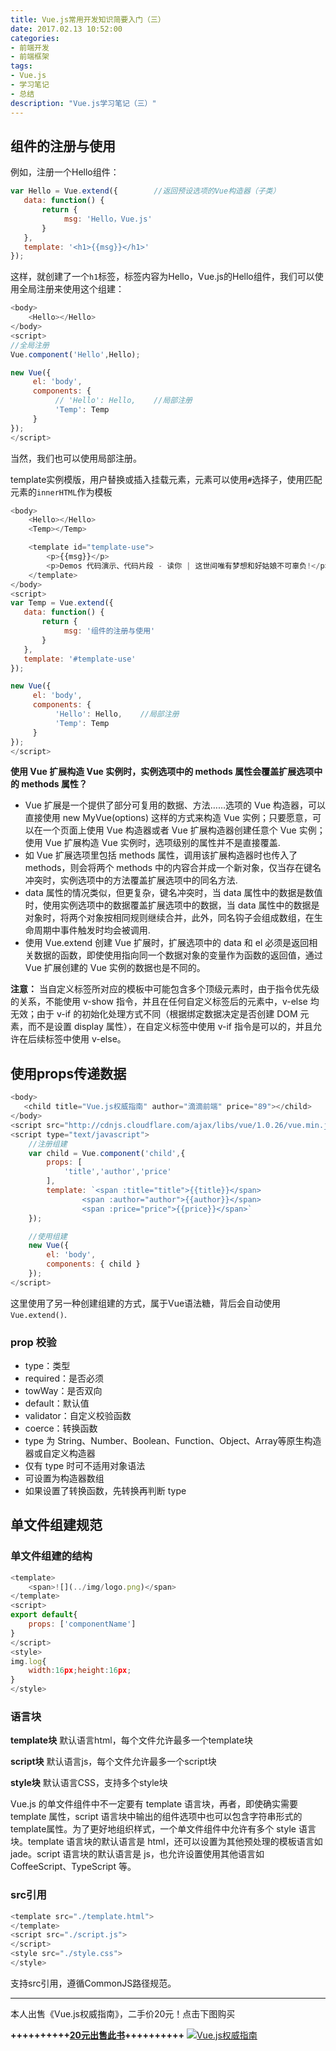 ```yaml
---
title: Vue.js常用开发知识简要入门（三）
date: 2017.02.13 10:52:00
categories:
- 前端开发
- 前端框架
tags:
- Vue.js
- 学习笔记
- 总结
description: "Vue.js学习笔记（三）"
---
```


## 组件的注册与使用

例如，注册一个Hello组件：
```js
var Hello = Vue.extend({        //返回预设选项的Vue构造器（子类）
   data: function() {
       return {
            msg: 'Hello，Vue.js'
       }
   },
   template: '<h1>{{msg}}</h1>'      
});
```

这样，就创建了一个`h1`标签，标签内容为Hello，Vue.js的Hello组件，我们可以使用全局注册来使用这个组建：
```js
<body>
    <Hello></Hello>
</body>
<script>
//全局注册
Vue.component('Hello',Hello);

new Vue({
     el: 'body',
     components: {
          // 'Hello': Hello,    //局部注册
          'Temp': Temp
     }
});
</script>
```

当然，我们也可以使用局部注册。

template实例模版，用户替换或插入挂载元素，元素可以使用`#`选择子，使用匹配元素的`innerHTML`作为模板
```js
<body>
    <Hello></Hello>
    <Temp></Temp>

    <template id="template-use">
        <p>{{msg}}</p>
        <p>Demos 代码演示、代码片段 - 读你 | 这世间唯有梦想和好姑娘不可辜负!</p>
    </template>
</body>
<script>
var Temp = Vue.extend({ 
   data: function() {
       return {
            msg: '组件的注册与使用'
       }
   },
   template: '#template-use'      
});

new Vue({
     el: 'body',
     components: {
          'Hello': Hello,    //局部注册
          'Temp': Temp
     }
});
</script>
```

**使用 Vue 扩展构造 Vue 实例时，实例选项中的 methods 属性会覆盖扩展选项中的 methods 属性？**

- Vue 扩展是一个提供了部分可复用的数据、方法……选项的 Vue 构造器，可以直接使用 new MyVue(options) 这样的方式来构造 Vue 实例；只要愿意，可以在一个页面上使用 Vue 构造器或者 Vue 扩展构造器创建任意个 Vue 实例；使用 Vue 扩展构造 Vue 实例时，选项级别的属性并不是直接覆盖.
- 如 Vue 扩展选项里包括 methods 属性，调用该扩展构造器时也传入了 methods，则会将两个 methods 中的内容合并成一个新对象，仅当存在键名冲突时，实例选项中的方法覆盖扩展选项中的同名方法.
- data 属性的情况类似，但更复杂，键名冲突时，当 data 属性中的数据是数值时，使用实例选项中的数据覆盖扩展选项中的数据，当 data 属性中的数据是对象时，将两个对象按相同规则继续合并，此外，同名钩子会组成数组，在生命周期中事件触发时均会被调用.
- 使用 Vue.extend 创建 Vue 扩展时，扩展选项中的 data 和 el 必须是返回相关数据的函数，即使使用指向同一个数据对象的变量作为函数的返回值，通过 Vue 扩展创建的 Vue 实例的数据也是不同的。

**注意：**
当自定义标签所对应的模板中可能包含多个顶级元素时，由于指令优先级的关系，不能使用 v-show 指令，并且在任何自定义标签后的元素中，v-else 均无效；由于 v-if 的初始化处理方式不同（根据绑定数据决定是否创建 DOM 元素，而不是设置 display 属性），在自定义标签中使用 v-if 指令是可以的，并且允许在后续标签中使用 v-else。

## 使用props传递数据

```js
<body>
   <child title="Vue.js权威指南" author="滴滴前端" price="89"></child>
</body>
<script src="http://cdnjs.cloudflare.com/ajax/libs/vue/1.0.26/vue.min.js"></script>
<script type="text/javascript">
    //注册组建
    var child = Vue.component('child',{
        props: [
            'title','author','price'
        ],
        template: `<span :title="title">{{title}}</span>
                <span :author="author">{{author}}</span>
                <span :price="price">{{price}}</span>`
    });

    //使用组建
    new Vue({
        el: 'body',
        components: { child }
    });
</script>  
```

这里使用了另一种创建组建的方式，属于Vue语法糖，背后会自动使用`Vue.extend()`.

### prop 校验

- type：类型 
- required：是否必须 
- towWay：是否双向 
- default：默认值
- validator：自定义校验函数
- coerce：转换函数
- type 为 String、Number、Boolean、Function、Object、Array等原生构造器或自定义构造器
- 仅有 type 时可不适用对象语法
- 可设置为构造器数组
- 如果设置了转换函数，先转换再判断 type

## 单文件组建规范

### 单文件组建的结构
```js
<template>
    <span>![](../img/logo.png)</span>
</template>
<script>
export default{
    props: ['componentName']
}
</script>
<style>
img.log{
    width:16px;height:16px;
}
</style>
```

### 语言块
**template块**
默认语言html，每个文件允许最多一个template块

**script块**
默认语言js，每个文件允许最多一个script块

**style块**
默认语言CSS，支持多个style块

Vue.js 的单文件组件中不一定要有 template 语言块，再者，即使确实需要 template 属性，script 语言块中输出的组件选项中也可以包含字符串形式的 template属性。为了更好地组织样式，一个单文件组件中允许有多个 style 语言块。template 语言块的默认语言是 html，还可以设置为其他预处理的模板语言如 jade。script 语言块的默认语言是 js，也允许设置使用其他语言如 CoffeeScript、TypeScript 等。

### src引用
```js
<template src="./template.html">
</template>
<script src="./script.js">
</script>
<style src="./style.css">
</style>
```

支持src引用，遵循CommonJS路径规范。

**********
本人出售《Vue.js权威指南》，二手价20元！点击下图购买

**++++++++++[20元出售此书](http://dunizb.com/obook/)++++++++++**
[![Vue.js权威指南](//ww1.sinaimg.cn/large/006tNc79ly1g5d84xfwwvj30g20jkdjd.jpg)](http://dunizb.com/obook/)